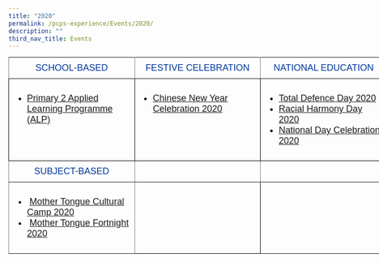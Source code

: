 ```yaml
---
title: "2020"
permalink: /pcps-experience/Events/2020/
description: ""
third_nav_title: Events
---
```

<style type="text/css">
.tg  {border-collapse:collapse;border-spacing:0;margin:0px auto;}
.tg td{border-color:black;border-style:solid;border-width:1px;font-family:Arial, sans-serif;font-size:14px;
  overflow:hidden;padding:10px 5px;word-break:normal;}
.tg th{border-color:black;border-style:solid;border-width:1px;font-family:Arial, sans-serif;font-size:14px;
  font-weight:normal;overflow:hidden;padding:10px 5px;word-break:normal;}
.tg .tg-wk4u{border-color:inherit;color:#00389b;font-size:18px;text-align:center;vertical-align:middle}
.tg .tg-3c46{border-color:#000000;color:#000000;font-size:18px;text-align:left;vertical-align:top}
.tg .tg-b94i{border-color:inherit;color:#00389B;font-size:18px;text-align:center;vertical-align:middle}
.tg .tg-fuxe{border-color:inherit;font-size:18px;text-align:left;vertical-align:top}
.tg .tg-nx8p{font-size:18px;text-align:left;vertical-align:top}
</style>
<table class="tg" style="undefined;table-layout: fixed; width: 748px">
<colgroup>
<col style="width: 249px">
<col style="width: 249px">
<col style="width: 250px">
</colgroup>
<tbody>
  <tr>
    <td class="tg-wk4u">SCHOOL-BASED</td>
    <td class="tg-wk4u">FESTIVE CELEBRATION</td>
    <td class="tg-wk4u">NATIONAL EDUCATION</td>
  </tr>
  <tr>
    <td class="tg-3c46"><ul>
<li><a href="https://punggolcovepri-moe-edu-sg-admin.cwp.sg/pcps-experience/events/2020/school-based/p2-applied-learning-programme-alp">Primary 2 Applied Learning Programme (ALP)</a></li>
</ul></td>
    <td class="tg-3c46"><ul>
<li><a href="https://punggolcovepri-moe-edu-sg-admin.cwp.sg/pcps-experience/events/2020/festive-celebration/chinese-new-year-celebration-2020">Chinese New Year Celebration 2020</a></li>
</ul></td>
    <td class="tg-3c46"><ul>
<li><a href="https://punggolcovepri-moe-edu-sg-admin.cwp.sg/pcps-experience/events/2020/national-education/total-defence-day">Total Defence Day 2020</a></li>
<li><a href="https://punggolcovepri-moe-edu-sg-admin.cwp.sg/pcps-experience/events/2020/national-education/racial-harmony-day">Racial Harmony Day 2020</a></li>
<li><a href="https://punggolcovepri-moe-edu-sg-admin.cwp.sg/pcps-experience/events/2020/national-education/national-day-celebration-2020">National Day Celebration 2020</a></li>
</ul></td>
  </tr>
  <tr>
    <td class="tg-b94i">SUBJECT-BASED</td>
    <td class="tg-b94i"></td>
    <td class="tg-b94i"></td>
  </tr>
  <tr>
    <td class="tg-fuxe"><ul>
<li>&nbsp;<a href="https://punggolcovepri-moe-edu-sg-admin.cwp.sg/pcps-experience/events/2020/subject-based-1/mother-tongue-cultural-camp-2020">Mother Tongue Cultural Camp 2020</a></li>
<li>&nbsp;<a href="https://punggolcovepri-moe-edu-sg-admin.cwp.sg/pcps-experience/events/2020/subject-based-1/mother-tongue-fortnight-2020">Mother Tongue Fortnight 2020</a></li>
</ul></td>
    <td class="tg-nx8p"></td>
    <td class="tg-fuxe"></td>
  </tr>
</tbody>
</table>